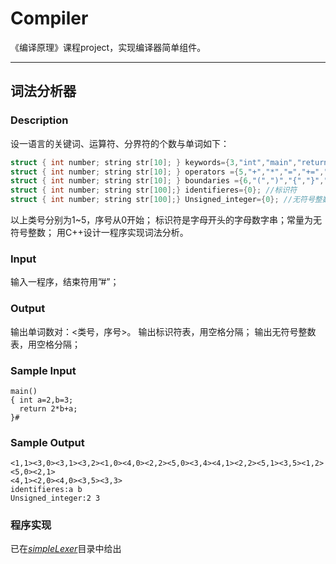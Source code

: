 # Compiler

《编译原理》课程project，实现编译器简单组件。

------

## 词法分析器

### Description

设一语言的关键词、运算符、分界符的个数与单词如下： 

```cpp
struct { int number; string str[10]; } keywords={3,"int","main","return"} ; //关键词
struct { int number; string str[10]; } operators ={5,"+","*","=","+=","*="}; //运算符
struct { int number; string str[10]; } boundaries ={6,"(",")","{","}",",",";"} ; //分界符
struct { int number; string str[100];} identifieres={0}; //标识符
struct { int number; string str[100];} Unsigned_integer={0}; //无符号整数
```

以上类号分别为1~5，序号从0开始；
标识符是字母开头的字母数字串；常量为无符号整数；
用C++设计一程序实现词法分析。

### Input

输入一程序，结束符用”#”；

### Output

输出单词数对：<类号，序号>。 输出标识符表，用空格分隔； 输出无符号整数表，用空格分隔；

### Sample Input
```plain
main()
{ int a=2,b=3;
  return 2*b+a;
}#
```

### Sample Output

```plain
<1,1><3,0><3,1><3,2><1,0><4,0><2,2><5,0><3,4><4,1><2,2><5,1><3,5><1,2><5,0><2,1>
<4,1><2,0><4,0><3,5><3,3>
identifieres:a b
Unsigned_integer:2 3
```

### 程序实现

已在[*simpleLexer*](./simpleLexer)目录中给出